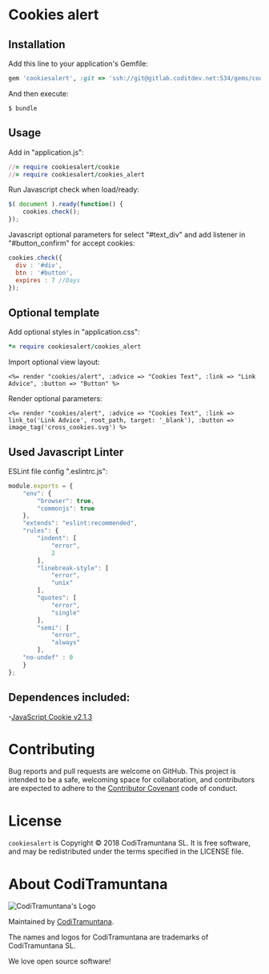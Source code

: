 # Cookies alert

## Installation

Add this line to your application's Gemfile:

```ruby
gem 'cookiesalert', :git => 'ssh://git@gitlab.coditdev.net:534/gems/cookiesalert.git'
```

And then execute:

    $ bundle

## Usage

Add in "application.js":
```ruby
//= require cookiesalert/cookie
//= require cookiesalert/cookies_alert
```

Run Javascript check when load/ready:
```js
$( document ).ready(function() {
    cookies.check();
});
```

Javascript optional parameters for select "#text_div" and add listener in "#button_confirm" for accept cookies:
```js
cookies.check({
  div : '#div',
  btn : '#button',
  expires : 7 //Days
});
```

## Optional template

Add optional styles in "application.css":
```ruby
*= require cookiesalert/cookies_alert
```

Import optional view layout:
```erb
<%= render "cookies/alert", :advice => "Cookies Text", :link => "Link Advice", :button => "Button" %>
```

Render optional parameters:
```erb
<%= render "cookies/alert", :advice => "Cookies Text", :link => link_to('Link Advice', root_path, target: '_blank'), :button => image_tag('cross_cookies.svg') %>
```

## Used Javascript Linter
ESLint file config ".eslintrc.js":
```js
module.exports = {
    "env": {
        "browser": true,
        "commonjs": true
    },
    "extends": "eslint:recommended",
    "rules": {
        "indent": [
            "error",
            2
        ],
        "linebreak-style": [
            "error",
            "unix"
        ],
        "quotes": [
            "error",
            "single"
        ],
        "semi": [
            "error",
            "always"
        ],
	"no-undef" : 0
    }
};
```

## Dependences included:
-[JavaScript Cookie v2.1.3](https://github.com/js-cookie/js-cookie)

# Contributing

Bug reports and pull requests are welcome on GitHub. This project is intended to be a safe, welcoming space for collaboration, and contributors are expected to adhere to the [Contributor Covenant](http://contributor-covenant.org) code of conduct.


# License

`cookiesalert` is Copyright © 2018 CodiTramuntana SL. It is free software, and may be redistributed under the terms specified in the LICENSE file.

# About CodiTramuntana

![CodiTramuntana's Logo](https://avatars0.githubusercontent.com/u/27996979?v=3&u=b0256e23ae7b2f237e3d1b5f2b2abdfe3092b24c&s=400)

Maintained by [CodiTramuntana](http://www.coditramuntana.com).

The names and logos for CodiTramuntana are trademarks of CodiTramuntana SL.

We love open source software!
